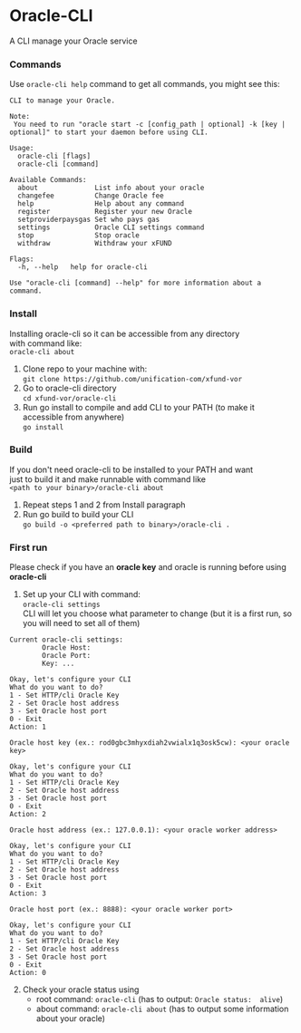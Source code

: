 # Oracle-CLI
A CLI manage your Oracle service
### Commands
Use `oracle-cli help` command to get all commands, you might see this:
```
CLI to manage your Oracle.

Note:
 You need to run "oracle start -c [config_path | optional] -k [key | optional]" to start your daemon before using CLI.

Usage:
  oracle-cli [flags]
  oracle-cli [command]

Available Commands:
  about              List info about your oracle
  changefee          Change Oracle fee
  help               Help about any command
  register           Register your new Oracle
  setproviderpaysgas Set who pays gas
  settings           Oracle CLI settings command
  stop               Stop oracle
  withdraw           Withdraw your xFUND

Flags:
  -h, --help   help for oracle-cli

Use "oracle-cli [command] --help" for more information about a command.
```


### Install
Installing oracle-cli so it can be accessible from any directory  
with command like:  
`oracle-cli about`
1. Clone repo to your machine with:  
`git clone https://github.com/unification-com/xfund-vor`
2. Go to oracle-cli directory  
`cd xfund-vor/oracle-cli`
3. Run go install to compile and add CLI to your PATH (to make it accessible from anywhere)  
`go install`

### Build
If you don't need oracle-cli to be installed to your PATH and want  
just to build it and make runnable with command like  
`<path to your binary>/oracle-cli about`

1. Repeat steps 1 and 2 from Install paragraph
2. Run go build to build your CLI  
`go build -o <preferred path to binary>/oracle-cli .`
   
### First run
Please check if you have an __oracle key__ and oracle is running before using __oracle-cli__

1. Set up your CLI with command:  
`oracle-cli settings`  
   CLI will let you choose what parameter to change (but it is a first run, so you will need to set all of them)
```
Current oracle-cli settings:
        Oracle Host:
        Oracle Port:
        Key: ...

Okay, let's configure your CLI
What do you want to do?
1 - Set HTTP/cli Oracle Key
2 - Set Oracle host address
3 - Set Oracle host port
0 - Exit
Action: 1

Oracle host key (ex.: rod0gbc3mhyxdiah2vwialx1q3osk5cw): <your oracle key>

Okay, let's configure your CLI
What do you want to do?
1 - Set HTTP/cli Oracle Key
2 - Set Oracle host address
3 - Set Oracle host port
0 - Exit
Action: 2

Oracle host address (ex.: 127.0.0.1): <your oracle worker address>

Okay, let's configure your CLI
What do you want to do?
1 - Set HTTP/cli Oracle Key
2 - Set Oracle host address
3 - Set Oracle host port
0 - Exit
Action: 3

Oracle host port (ex.: 8888): <your oracle worker port>

Okay, let's configure your CLI
What do you want to do?
1 - Set HTTP/cli Oracle Key
2 - Set Oracle host address
3 - Set Oracle host port
0 - Exit
Action: 0
```   

2. Check your oracle status using  
   - root command: `oracle-cli` (has to output: `Oracle status:  alive`)
   - about command: `oracle-cli about` (has to output some information about your oracle)
   
